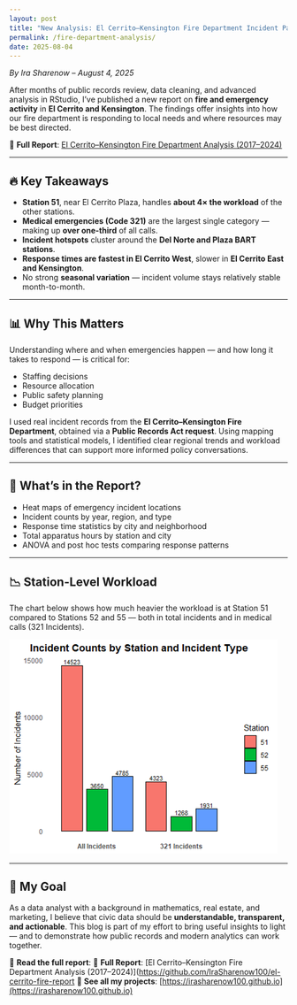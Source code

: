 ```yaml
---
layout: post
title: "New Analysis: El Cerrito–Kensington Fire Department Incident Patterns Reveal Key Insights"
permalink: /fire-department-analysis/
date: 2025-08-04
---
```

*By Ira Sharenow – August 4, 2025*

After months of public records review, data cleaning, and advanced analysis in RStudio, I’ve published a new report on **fire and emergency activity** in **El Cerrito and Kensington**. The findings offer insights into how our fire department is responding to local needs and where resources may be best directed.

📄 **Full Report**: [El Cerrito–Kensington Fire Department Analysis (2017–2024)](https://github.com/IraSharenow100/el-cerrito-fire-report)


---

## 🔥 Key Takeaways

- **Station 51**, near El Cerrito Plaza, handles **about 4× the workload** of the other stations.
- **Medical emergencies (Code 321)** are the largest single category — making up **over one-third** of all calls.
- **Incident hotspots** cluster around the **Del Norte and Plaza BART stations**.
- **Response times are fastest in El Cerrito West**, slower in **El Cerrito East and Kensington**.
- No strong **seasonal variation** — incident volume stays relatively stable month-to-month.

---

## 📊 Why This Matters

Understanding where and when emergencies happen — and how long it takes to respond — is critical for:

- Staffing decisions  
- Resource allocation  
- Public safety planning  
- Budget priorities

I used real incident records from the **El Cerrito–Kensington Fire Department**, obtained via a **Public Records Act request**. Using mapping tools and statistical models, I identified clear regional trends and workload differences that can support more informed policy conversations.

---

## 📍 What’s in the Report?

- Heat maps of emergency incident locations  
- Incident counts by year, region, and type  
- Response time statistics by city and neighborhood  
- Total apparatus hours by station and city  
- ANOVA and post hoc tests comparing response patterns

---

## 📉 Station-Level Workload

The chart below shows how much heavier the workload is at Station 51 compared to Stations 52 and 55 — both in total incidents and in medical calls (321 Incidents).

![Incident Counts by Station and Type](/assets/images/fire-department-station-bar-chart.png)

---

## 🧠 My Goal

As a data analyst with a background in mathematics, real estate, and marketing, I believe that civic data should be **understandable, transparent, and actionable**. This blog is part of my effort to bring useful insights to light — and to demonstrate how public records and modern analytics can work together.

🔗 **Read the full report**: 📄 **Full Report**: [El Cerrito–Kensington Fire Department Analysis (2017–2024)](https://github.com/IraSharenow100/el-cerrito-fire-report
🔗 **See all my projects**: [https://irasharenow100.github.io](https://irasharenow100.github.io)
